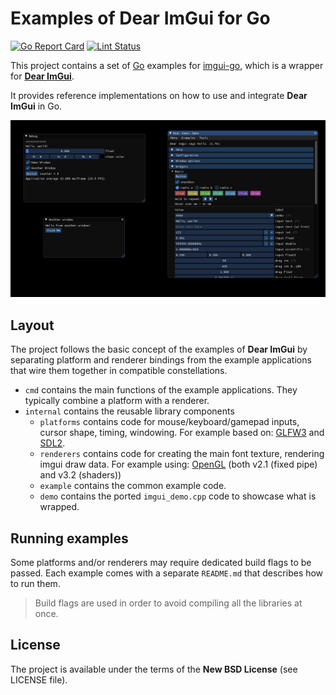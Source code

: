 # Examples of Dear ImGui for Go

[![Go Report Card](https://goreportcard.com/badge/github.com/inkyblackness/imgui-go-examples)](https://goreportcard.com/report/github.com/inkyblackness/imgui-go-examples)
[![Lint Status](https://github.com/inkyblackness/imgui-go-examples/workflows/golangci-lint/badge.svg)](https://github.com/inkyblackness/imgui-go-examples/actions)

This project contains a set of [Go](https://www.golang.org) examples for [imgui-go](https://github.com/inkyblackness/imgui-go), which is a wrapper for [**Dear ImGui**](https://github.com/ocornut/imgui).

It provides reference implementations on how to use and integrate **Dear ImGui** in Go.

![Screenshot](assets/screenshot.png)

## Layout
The project follows the basic concept of the examples of **Dear ImGui** by separating platform and renderer bindings from the example applications that wire them together in compatible constellations.

* `cmd` contains the main functions of the example applications. They typically combine a platform with a renderer.
* `internal` contains the reusable library components
  * `platforms` contains code for mouse/keyboard/gamepad inputs, cursor shape, timing, windowing. For example based on: [GLFW3](https://github.com/go-gl/glfw) and [SDL2](https://github.com/veandco/go-sdl2). 
  * `renderers` contains code for creating the main font texture, rendering imgui draw data. For example using: [OpenGL](https://github.com/go-gl/gl) (both v2.1 (fixed pipe) and v3.2 (shaders)) 
  * `example` contains the common example code.
  * `demo` contains the ported `imgui_demo.cpp` code to showcase what is wrapped.

## Running examples

Some platforms and/or renderers may require dedicated build flags to be passed.
Each example comes with a separate `README.md` that describes how to run them.

> Build flags are used in order to avoid compiling all the libraries at once.

## License

The project is available under the terms of the **New BSD License** (see LICENSE file).
